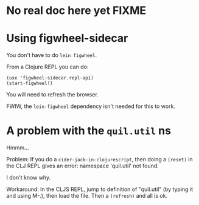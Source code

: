 # No real doc here yet FIXME

# Using figwheel-sidecar

You don't have to do `lein figwheel`.

From a Clojure REPL you can do:

```
(use 'figwheel-sidecar.repl-api)
(start-figwheel!)
```

You will need to refresh the browser.

FWIW, the `lein-figwheel` dependency isn't needed for this to work.


# A problem with the `quil.util` ns

Hmmm...

Problem: If you do a `cider-jack-in-clojurescript`, then doing a `(reset)`
in the CLJ REPL gives an error: namespace 'quil.util' not found.

I don't know why.

Workaround: In the CLJS REPL, jump to definition of "quil.util" (by typing
it and using M-.), then load the file. Then a `(refresh)` and all is ok.
